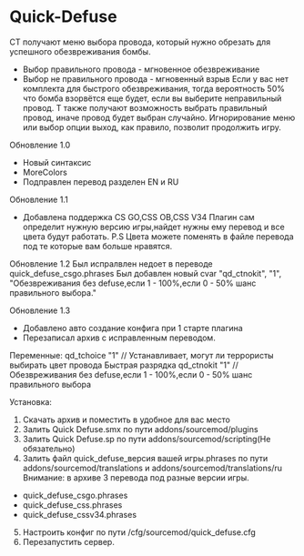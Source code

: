 # Quick-Defuse
CT получают меню выбора провода, который нужно обрезать для успешного обезвреживания бомбы.
- Выбор правильного провода - мгновенное обезвреживание
- Выбор не правильного провода - мгновенный взрыв
Если у вас нет комплекта для быстрого обезвреживания, тогда вероятность 50% что бомба взорвётся еще будет, если вы выберите неправильный провод.
T также получают возможность выбрать правильный провод, иначе провод будет выбран случайно.
Игнорирование меню или выбор опции выход, как правило, позволит продолжить игру.

Обновление 1.0
- Новый синтаксис
- MoreColors
- Подправлен перевод разделен EN и RU

Обновление 1.1 
- Добавлена поддержка CS GO,CSS OB,CSS V34 
Плагин сам определит нужную версию игры,найдет нужны ему перевод и все цвета будут работать. 
P.S Цвета можете поменять в файле перевода под те которые вам больше нравятся.

Обновление 1.2
Был испралвлен недоет в переводе quick_defuse_csgo.phrases
Был добавлен новый cvar
"qd_ctnokit", "1", "Обезвреживания без defuse,если 1 - 100%,если 0 - 50% шанс правильного выбора."

Обновление 1.3
- Добавлено авто создание конфига при 1 старте плагина
- Перезаписал архив с исправленным переводом.

Переменные:
qd_tchoice "1" // Устанавливает, могут ли террористы выбирать цвет провода Быстрая разрядка
qd_ctnokit "1" // Обезвреживания без defuse,если 1 - 100%,если 0 - 50% шанс правильного выбора

Установка:
1. Скачать архив и поместить в удобное для вас место
2. Залить Quick Defuse.smx по пути addons/sourcemod/plugins
3. Залить Quick Defuse.sp по пути addons/sourcemod/scripting(Не обязательно)
4. Залить файл quick_defuse_версия вашей игры.phrases по пути addons/sourcemod/translations и addons/sourcemod/translations/ru
Внимание: в архиве 3 перевода под разные версии игры.
- quick_defuse_csgo.phrases
- quick_defuse_css.phrases
- quick_defuse_cssv34.phrases
5. Настроить конфиг по пути /cfg/sourcemod/quick_defuse.cfg
6. Перезапустить сервер.
